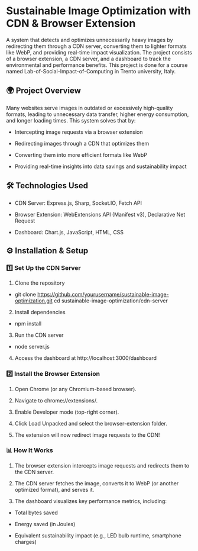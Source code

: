 # Sustainable Image Optimization with CDN & Browser Extension

A system that detects and optimizes unnecessarily heavy images by redirecting them through a CDN server, converting them to lighter formats like WebP, and providing real-time impact visualization. The project consists of a browser extension, a CDN server, and a dashboard to track the environmental and performance benefits. This project is done for a course named Lab-of-Social-Impact-of-Computing in Trento university, Italy.

## 🌍 Project Overview

Many websites serve images in outdated or excessively high-quality formats, leading to unnecessary data transfer, higher energy consumption, and longer loading times. This system solves that by:

* Intercepting image requests via a browser extension

* Redirecting images through a CDN that optimizes them

* Converting them into more efficient formats like WebP

* Providing real-time insights into data savings and sustainability impact

## 🛠️ Technologies Used

* CDN Server: Express.js, Sharp, Socket.IO, Fetch API

* Browser Extension: WebExtensions API (Manifest v3), Declarative Net Request

* Dashboard: Chart.js, JavaScript, HTML, CSS

## ⚙️ Installation & Setup

### 1️⃣ Set Up the CDN Server

1. Clone the repository

- git clone https://github.com/yourusername/sustainable-image-optimization.git
cd sustainable-image-optimization/cdn-server

2. Install dependencies

- npm install

3. Run the CDN server

- node server.js

4. Access the dashboard at http://localhost:3000/dashboard

### 2️⃣ Install the Browser Extension

1. Open Chrome (or any Chromium-based browser).

2. Navigate to chrome://extensions/.

3. Enable Developer mode (top-right corner).

4. Click Load Unpacked and select the browser-extension folder.

5. The extension will now redirect image requests to the CDN!

### 📊 How It Works

1. The browser extension intercepts image requests and redirects them to the CDN server.

2. The CDN server fetches the image, converts it to WebP (or another optimized format), and serves it.

3. The dashboard visualizes key performance metrics, including:

* Total bytes saved

* Energy saved (in Joules)

* Equivalent sustainability impact (e.g., LED bulb runtime, smartphone charges)
